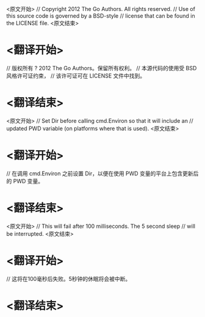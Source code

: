 
<原文开始>
// Copyright 2012 The Go Authors. All rights reserved.
// Use of this source code is governed by a BSD-style
// license that can be found in the LICENSE file.
<原文结束>

# <翻译开始>
// 版权所有 ? 2012 The Go Authors。保留所有权利。
// 本源代码的使用受 BSD 风格许可证约束，
// 该许可证可在 LICENSE 文件中找到。
# <翻译结束>


<原文开始>
	// Set Dir before calling cmd.Environ so that it will include an
	// updated PWD variable (on platforms where that is used).
<原文结束>

# <翻译开始>
// 在调用 cmd.Environ 之前设置 Dir，以便在使用 PWD 变量的平台上包含更新后的 PWD 变量。
# <翻译结束>


<原文开始>
		// This will fail after 100 milliseconds. The 5 second sleep
		// will be interrupted.
<原文结束>

# <翻译开始>
// 这将在100毫秒后失败。5秒钟的休眠将会被中断。
# <翻译结束>

